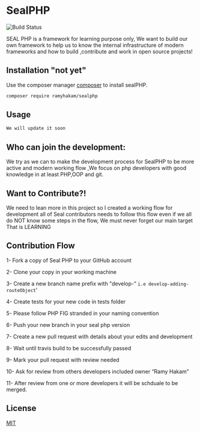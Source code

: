 # SealPHP 

![Build Status](https://travis-ci.org/Z-Team-Pro/sealphp.svg?branch=master)


SEAL PHP is a framework for learning purpose only, We want to build our own framework to help us to know the internal infrastructure of modern frameworks and how to build ,contribute and work in open source projects!
## Installation   "not yet"

Use the composer manager [composer](https://getcomposer.org/) to install sealPHP.

```bash
composer require ramyhakam/sealphp
```

## Usage

```php
We will update it soon
```

## Who can join the development:

We try as we can to make the development process for SealPHP  to be more active and modern working flow ,We focus on php developers with good knowledge in at least PHP,OOP and git.
## Want to Contribute?!
We need to lean more in this project so I created a working flow for  development all of Seal contributors
needs to follow this flow even if we all do NOT know some steps in the flow, We must never forget our main target That is LEARNING

## Contribution Flow 

1- Fork a copy  of Seal PHP to your GitHub account

2- Clone your copy in your working machine 

3- Create a new branch name prefix with "develop-” 
        ` i.e develop-adding-routeObject `'
        
4- Create tests for your new code in tests folder

5- Please follow PHP FIG stranded in your naming convention  

6- Push your new branch in your seal php version 

7- Create a new pull request with details about your edits and development  

8- Wait until travis build to be successfully passed 

9- Mark your pull request with review needed 

10- Ask for review from others developers included owner “Ramy Hakam”

11- After review from one or more developers it will be schduale to be merged.

## License
[MIT](https://choosealicense.com/licenses/mit/)
